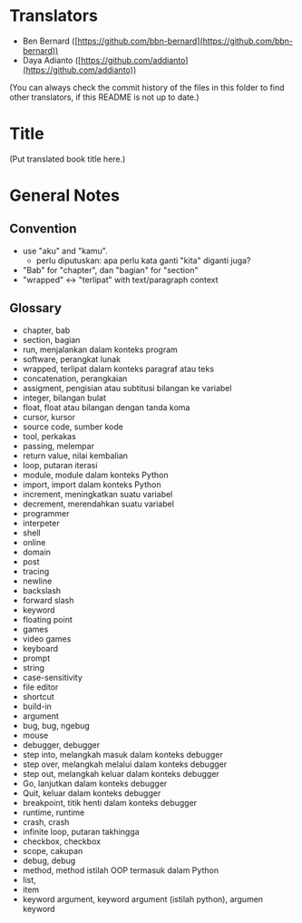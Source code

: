Translators
===========

- Ben Bernard ([https://github.com/bbn-bernard](https://github.com/bbn-bernard))
- Daya Adianto ([https://github.com/addianto](https://github.com/addianto))

(You can always check the commit history of the files in this folder to find other translators, if this README is not up to date.)

Title
=====

(Put translated book title here.)

General Notes
=============

## Convention ##

- use "aku" and "kamu". 
    - perlu diputuskan: apa perlu kata ganti "kita" diganti juga?
- "Bab" for "chapter", dan "bagian" for "section"
- "wrapped" <-> "terlipat" with text/paragraph context

## Glossary ##

- chapter, bab
- section, bagian
- run, menjalankan dalam konteks program
- software, perangkat lunak
- wrapped, terlipat dalam konteks paragraf atau teks
- concatenation, perangkaian
- assigment, pengisian atau subtitusi bilangan ke variabel
- integer, bilangan bulat
- float, float atau bilangan dengan tanda koma
- cursor, kursor
- source code, sumber kode
- tool, perkakas
- passing, melempar
- return value, nilai kembalian
- loop, putaran iterasi
- module, module dalam konteks Python
- import, import dalam konteks Python
- increment, meningkatkan suatu variabel
- decrement, merendahkan suatu variabel
- programmer
- interpeter
- shell
- online
- domain
- post
- tracing
- newline
- backslash
- forward slash
- keyword
- floating point
- games
- video games
- keyboard
- prompt
- string
- case-sensitivity
- file editor
- shortcut
- build-in
- argument
- bug, bug, ngebug
- mouse
- debugger, debugger
- step into, melangkah masuk dalam konteks debugger
- step over, melangkah melalui dalam konteks debugger
- step out, melangkah keluar dalam konteks debugger
- Go, lanjutkan dalam konteks debugger
- Quit, keluar dalam konteks debugger
- breakpoint, titik henti dalam konteks debugger
- runtime, runtime 
- crash, crash
- infinite loop, putaran takhingga
- checkbox, checkbox
- scope, cakupan
- debug, debug
- method, method istilah OOP termasuk dalam Python
- list, 
- item
- keyword argument, keyword argument (istilah python), argumen keyword

